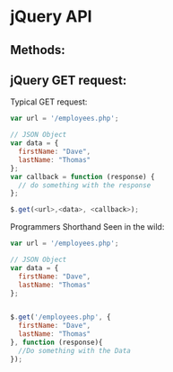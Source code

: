 # jQuery API  

## Methods:  

jQuery GET request:  
--------------------  

Typical GET request:

```JavaScript
var url = '/employees.php';  

// JSON Object  
var data = {
  firstName: "Dave",
  lastName: "Thomas"  
};  
var callback = function (response) {
  // do something with the response
};

$.get(<url>,<data>, <callback>);  
```

Programmers Shorthand Seen in the wild:  

```JavaScript  
var url = '/employees.php';  

// JSON Object  
var data = {
  firstName: "Dave",
  lastName: "Thomas"  
};  


$.get('/employees.php', {
  firstName: "Dave",
  lastName: "Thomas"
}, function (response){
  //Do something with the Data
});  
```

